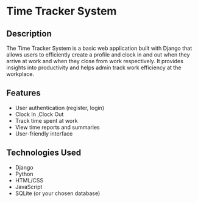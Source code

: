 # Time Tracker System

## Description
The Time Tracker System is a basic web application built with Django that allows users to efficiently create a profile and clock in and out when they arrive at work and when they close from work respectively. It provides insights into productivity and helps admin track work efficiency at the workplace.

## Features
- User authentication (register, login)
- Clock In ,Clock Out 
- Track time spent at work
- View time reports and summaries
- User-friendly interface

## Technologies Used
- Django
- Python
- HTML/CSS
- JavaScript
- SQLite (or your chosen database)



